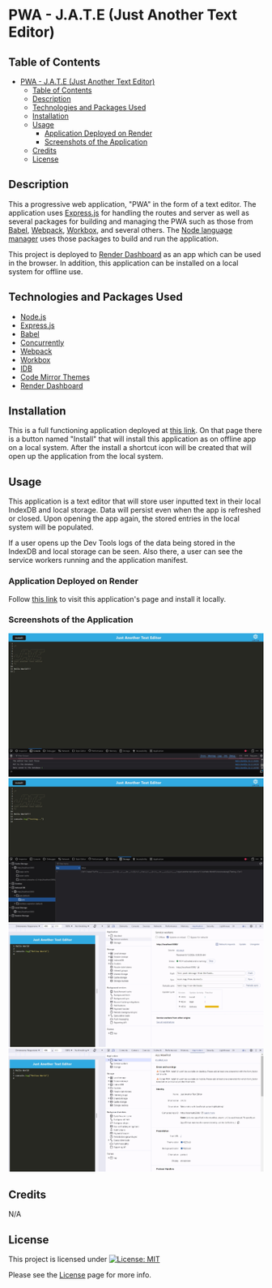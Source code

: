 # PWA - J.A.T.E (Just Another Text Editor)

## Table of Contents

- [PWA - J.A.T.E (Just Another Text Editor)](#pwa---jate-just-another-text-editor)
  - [Table of Contents](#table-of-contents)
  - [Description](#description)
  - [Technologies and Packages Used](#technologies-and-packages-used)
  - [Installation](#installation)
  - [Usage](#usage)
    - [Application Deployed on Render](#application-deployed-on-render)
    - [Screenshots of the Application](#screenshots-of-the-application)
  - [Credits](#credits)
  - [License](#license)

## Description

This a progressive web application, "PWA" in the form of a text editor. The application uses [Express.js](https://expressjs.com/) for handling the routes and server as well as several packages for building and managing the PWA such as those from [Babel](https://babeljs.io/docs/usage), [Webpack](https://webpack.js.org/guides/getting-started/), [Workbox](https://developer.chrome.com/docs/workbox/the-ways-of-workbox/#using-a-bundler), and several others. The [Node language manager](https://expressjs.com/) uses those packages to build and run the application.

This project is deployed to [Render Dashboard]() as an app which can be used in the browser. In addition, this application can be installed on a local system for offline use.

## Technologies and Packages Used

- [Node.js](https://nodejs.org/en)
- [Express.js](https://expressjs.com/)
- [Babel](https://babeljs.io/docs/usage)
- [Concurrently](https://www.npmjs.com/package/concurrently)
- [Webpack](https://webpack.js.org/guides/getting-started/)
- [Workbox](https://developer.chrome.com/docs/workbox/the-ways-of-workbox/#using-a-bundler)
- [IDB](https://www.npmjs.com/package/idb)
- [Code Mirror Themes](https://www.npmjs.com/package/code-mirror-themes)
- [Render Dashboard]()
  
## Installation

This is a full functioning application deployed at [this link](https://pwa-jate-zgyl.onrender.com/). On that page there is a button named "Install" that will install this application as on offline app on a local system. After the install a shortcut icon will be created that will open up the application from the local system.

## Usage

This application is a text editor that will store user inputted text in their local IndexDB and local storage. Data will persist even when the app is refreshed or closed. Upon opening the app again, the stored entries in the local system will be populated.

If a user opens up the Dev Tools logs of the data being stored in the IndexDB and local storage can be seen. Also there, a user can see the service workers running and the application manifest.

### Application Deployed on Render

Follow [this link](https://pwa-jate-zgyl.onrender.com/) to visit this application's page and install it locally.

### Screenshots of the Application

![App In Browser](images/jate-pwa-screen1.jpg)
![App Running Locally](images/jate-pwa-screen2.jpg)
![Service Worker](images/jate-pwa-screen3.jpg)
![Manifest File](images/jate-pwa-screen4.jpg)

## Credits

N/A
  
## License

This project is licensed under [![License: MIT](https://img.shields.io/badge/License-MIT-yellow.svg)](https://opensource.org/licenses/MIT)

Please see the [License](https://opensource.org/licenses/MIT) page for more info.
